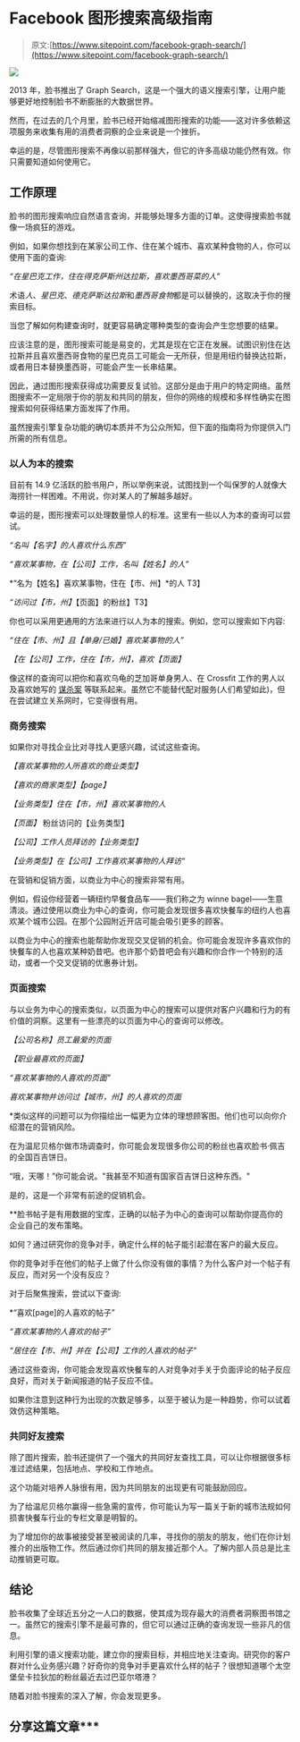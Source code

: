 # Facebook 图形搜索高级指南

> 原文:[https://www.sitepoint.com/facebook-graph-search/](https://www.sitepoint.com/facebook-graph-search/)

![](../Images/e26068ad17097282e0c54a2f030177cf.png)

2013 年，脸书推出了 Graph Search，这是一个强大的语义搜索引擎，让用户能够更好地控制脸书不断膨胀的大数据世界。

然而，在过去的几个月里，脸书已经开始缩减图形搜索的功能——这对许多依赖这项服务来收集有用的消费者洞察的企业来说是一个挫折。

幸运的是，尽管图形搜索不再像以前那样强大，但它的许多高级功能仍然有效。你只需要知道如何使用它。

## **工作原理**

脸书的图形搜索响应自然语言查询，并能够处理多方面的订单。这使得搜索脸书就像一场疯狂的游戏。

例如，如果你想找到在某家公司工作、住在某个城市、喜欢某种食物的人，你可以使用下面的查询:

*“在星巴克工作，住在得克萨斯州达拉斯，喜欢墨西哥菜的人”*

术语*人*、*星巴克*、*德克萨斯达拉斯*和*墨西哥食物*都是可以替换的，这取决于你的搜索目标。

当您了解如何构建查询时，就更容易确定哪种类型的查询会产生您想要的结果。

应该注意的是，图形搜索可能是易变的，尤其是现在它正在发展。试图识别住在达拉斯并且喜欢墨西哥食物的星巴克员工可能会一无所获，但是用纽约替换达拉斯，或者用日本替换墨西哥，可能会产生一长串结果。

因此，通过图形搜索获得成功需要反复试验。这部分是由于用户的特定网络。虽然图搜索不一定局限于你的朋友和共同的朋友，但你的网络的规模和多样性确实在图搜索如何获得结果方面发挥了作用。

虽然搜索引擎复杂功能的确切本质并不为公众所知，但下面的指南将为你提供入门所需的所有信息。

### **以人为本的搜索**

目前有 14.9 亿活跃的脸书用户，所以举例来说，试图找到一个叫保罗的人就像大海捞针一样困难。不用说，你对某人的了解越多越好。

幸运的是，图形搜索可以处理数量惊人的标准。这里有一些以人为本的查询可以尝试。

*“名叫【名字】的人喜欢什么东西”*

*“喜欢某事物，在【公司】工作，名叫【姓名】的人”*

*“名为【姓名】喜欢某事物，住在【市、州】*的人 T3】

*“访问过【市，州】*【页面】的粉丝】T3】

你也可以采用更通用的方法来进行以人为本的搜索。例如，您可以搜索如下内容:

*“住在【市、州】且【单身/已婚】喜欢某事物的人”*

*【在【公司】工作，住在【市，州】，喜欢【页面】*

像这样的查询可以把你和喜欢乌龟的芝加哥单身男人、在 Crossfit 工作的男人以及喜欢她写的 [谋杀案](https://www.facebook.com/pages/Murder-She-Wrote/263894080391111) 等联系起来。虽然它不能替代配对服务(人们希望如此)，但在尝试建立关系网时，它变得很有用。

### **商务搜索**

如果你对寻找企业比对寻找人更感兴趣，试试这些查询。

*【喜欢某事物的人所喜欢的商业类型】*

*【喜欢的商家类型】【page】*

*【业务类型】住在【市，州】喜欢某事物的人*

*【页面】* 粉丝访问的【业务类型】

*【公司】工作人员拜访的【业务类型】*

*【业务类型】在【公司】工作喜欢某事物的人拜访“*

在营销和促销方面，以商业为中心的搜索非常有用。

例如，假设你经营着一辆纽约早餐食品车——我们称之为 winne bagel——生意清淡。通过使用以商业为中心的查询，你可能会发现很多喜欢快餐车的纽约人也喜欢某个城市公园。在那个公园附近开店可能会吸引更多的顾客。

以商业为中心的搜索也能帮助你发现交叉促销的机会。你可能会发现许多喜欢你的快餐车的人也喜欢某种奶昔吧。也许那个奶昔吧会有兴趣和你合作一个特别的活动，或者一个交叉促销的优惠券计划。

### **页面搜索**

与以业务为中心的搜索类似，以页面为中心的搜索可以提供对客户兴趣和行为的有价值的洞察。这里有一些漂亮的以页面为中心的查询可以修改。

*【公司名称】员工最爱的页面*

*【职业最喜欢的页面】*

*“喜欢某事物的人喜欢的页面”*

*喜欢某事物并访问过【城市，州】的人喜欢的页面*

 *类似这样的问题可以为你描绘出一幅更为立体的理想顾客图。他们也可以向你介绍潜在的营销风险。

在为温尼贝格尔做市场调查时，你可能会发现很多你公司的粉丝也喜欢脸书·佩吉的全国百吉饼日。

“哦，天哪！”你可能会说。"我甚至不知道有国家百吉饼日这种东西。"

是的，这是一个非常有前途的促销机会。

 **脸书帖子是有用数据的宝库，正确的以帖子为中心的查询可以帮助你提高你的企业自己的发布策略。

如何？通过研究你的竞争对手，确定什么样的帖子能引起潜在客户的最大反应。

你的竞争对手在他们的帖子上做了什么你没有做的事情？为什么客户对一个帖子有反应，而对另一个没有反应？

对于后聚焦搜索，尝试以下查询:

*“喜欢[page]的人喜欢的帖子”

*“喜欢某事物的人喜欢的帖子”*

*“居住在【市、州】并在【公司】工作的人喜欢的帖子”*

通过这些查询，你可能会发现喜欢快餐车的人对竞争对手关于负面评论的帖子反应良好，而对关于新闻报道的帖子反应不佳。

如果你注意到这种行为出现的次数足够多，以至于被认为是一种趋势，你可以试着效仿这种策略。

### **共同好友搜索**

除了图片搜索，脸书还提供了一个强大的[](https://www.facebook.com/find-friends/browser/)共同好友查找工具，可以让你根据很多标准过滤结果，包括地点、学校和工作地点。

这个功能对培养人脉很有用，因为共同朋友的出现更有可能鼓励回应。

为了给温尼贝格尔赢得一些急需的宣传，你可能认为写一篇关于新的城市法规如何损害快餐车行业的专栏文章是明智的。

为了增加你的故事被接受甚至被阅读的几率，寻找你的朋友的朋友，他们在你计划推介的出版物工作。然后通过你们共同的朋友接近那个人。了解内部人员总是比主动推销更可取。

## **结论**

脸书收集了全球近五分之一人口的数据，使其成为现存最大的消费者洞察图书馆之一。虽然它的搜索引擎不是最可靠的，但它可以通过正确的查询发现一些非凡的信息。

利用引擎的语义搜索功能，建立你的搜索目标，并相应地关注查询。研究你的客户群对什么业务感兴趣？好奇你的竞争对手更喜欢什么样的帖子？很想知道哪个太空堡垒卡拉狄加的粉丝最近去过巴亚尔塔港？

随着对脸书搜索的深入了解，你会发现更多。

## 分享这篇文章***